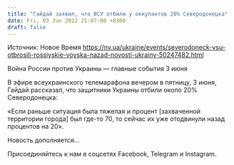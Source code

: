 ```yaml
---
title: "Гайдай заявил, что ВСУ отбили у оккупантов 20% Северодонецка"
date: Fri, 03 Jun 2022 21:07:00 +0300
draft: false
---
```

Источник: Новое Время https://nv.ua/ukraine/events/severodoneck-vsu-otbrosili-rossiyskie-voyska-nazad-novosti-ukrainy-50247482.html


Война России против Украины — главные события 3 июня

В эфире всеукраинского телемарафона вечером в пятницу, 3 июня, Гайдай рассказал, что защитники Украины отбили около 20% Северодонецка:

«Если раньше ситуация была тяжелая и процент [захваченной территории города] был где-то 70, то сейчас их уже отодвинули назад процентов на 20».

Новость дополняется…

Присоединяйтесь к нам в соцсетях Facebook, Telegram и Instagram.
